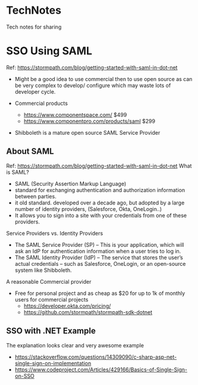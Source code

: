 # TechNotes
Tech notes for sharing


# SSO Using SAML
Ref: https://stormpath.com/blog/getting-started-with-saml-in-dot-net
* Might be a good idea to use commercial then to use open source as can be very complex to develop/ configure which may waste lots of developer cycle.
* Commercial products
  * https://www.componentspace.com/ $499
  * https://www.componentpro.com/products/saml $299
  
* Shibboleth is a mature open source SAML Service Provider  
  
## About SAML
Ref: https://stormpath.com/blog/getting-started-with-saml-in-dot-net
What is SAML?
* SAML (Security Assertion Markup Language) 
* standard for exchanging authentication and authorization information between parties. 
* it old standard. developed over a decade ago, but adopted by a large number of identity providers, (Salesforce, Okta, OneLogin..)
* It  allows you to sign into a site with your credentials from one of these providers. 

Service Providers vs. Identity Providers
* The SAML Service Provider (SP) – This is your application, which will ask an IdP for authentication information when a user tries to log in.
* The SAML Identity Provider (IdP) – The service that stores the user’s actual credentials – such as Salesforce, OneLogin, or an open-source system like Shibboleth.
  
A reasonable Commercial provider
* Free for personal project and as cheap as $20 for up to 1k of monthly users for commercial projects
  * https://developer.okta.com/pricing/
  * https://github.com/stormpath/stormpath-sdk-dotnet
  
## SSO with .NET Example
The explanation looks clear and very awesome example
* https://stackoverflow.com/questions/14309090/c-sharp-asp-net-single-sign-on-implementation
* https://www.codeproject.com/Articles/429166/Basics-of-Single-Sign-on-SSO


